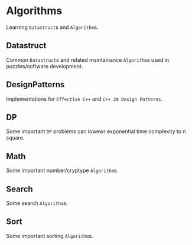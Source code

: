 # Algorithms

Learning `Datastruct`s and `Algorithm`s.

## Datastruct

Common `Datastruct`s and related maintainance `Algorithm`s used in puzzles/software development.

## DesignPatterns

Implementations for `Effective C++` and `C++ 20 Design Patterns`.

## DP

Some important `DP` problems can lowewr exponential time complexity to n square.

## Math

Some important number/cryptype `Algorithm`s.

## Search

Some search `Algorithm`s.

## Sort

Some important sorting `Algorithm`s.
